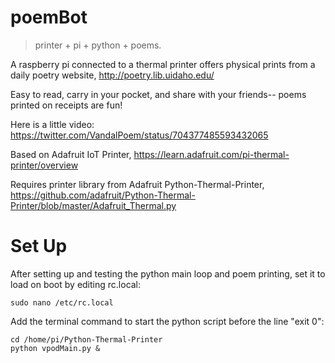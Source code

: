 # poemBot

> printer + pi + python + poems. 

A raspberry pi connected to a thermal printer offers physical prints from a daily poetry website, http://poetry.lib.uidaho.edu/

Easy to read, carry in your pocket, and share with your friends-- poems printed on receipts are fun!

Here is a little video: https://twitter.com/VandalPoem/status/704377485593432065 

Based on Adafruit IoT Printer, https://learn.adafruit.com/pi-thermal-printer/overview

Requires printer library from Adafruit Python-Thermal-Printer, https://github.com/adafruit/Python-Thermal-Printer/blob/master/Adafruit_Thermal.py


# Set Up

After setting up and testing the python main loop and poem printing, set it to load on boot by editing rc.local:

```sudo nano /etc/rc.local```

Add the terminal command to start the python script before the line "exit 0":

```
cd /home/pi/Python-Thermal-Printer
python vpodMain.py &
```






